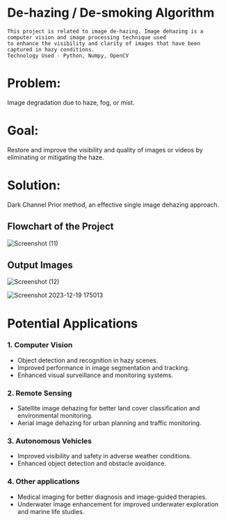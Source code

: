 # De-hazing / De-smoking Algorithm 
```
This project is related to image de-hazing. Image dehazing is a computer vision and image processing technique used 
to enhance the visibility and clarity of images that have been captured in hazy conditions. 
Technology Used - Python, Numpy, OpenCV
```
# Problem: 
Image degradation due to haze, fog, or mist.

# Goal: 
Restore and improve the visibility and quality of images or videos by eliminating or mitigating the haze.

# Solution: 
Dark Channel Prior method, an effective  single image dehazing approach.

## Flowchart of the Project
![Screenshot (11)](https://github.com/preetin01/De-hazing-or-De-smoking-Algorithm/assets/116423168/8e897084-4e39-410a-93b0-0060b5dfd661)

## Output Images
![Screenshot (12)](https://github.com/preetin01/De-hazing-or-De-smoking-Algorithm/assets/116423168/8ff5ccd1-61ee-47da-b3fd-6779bbd78f98)
 
![Screenshot 2023-12-19 175013](https://github.com/preetin01/De-hazing-or-De-smoking-Algorithm/assets/116423168/86b4b8af-d142-478c-a8f9-161a1030020e)

# Potential Applications

### 1. Computer Vision
* Object detection and recognition in hazy scenes.
* Improved performance in image segmentation and tracking.
* Enhanced visual surveillance and monitoring systems.
### 2. Remote Sensing
* Satellite image dehazing for better land cover classification and environmental monitoring.
* Aerial image dehazing for urban planning and traffic monitoring.
### 3. Autonomous Vehicles
* Improved visibility and safety in adverse weather conditions.
* Enhanced object detection and obstacle avoidance.
### 4. Other applications
* Medical imaging for better diagnosis and image-guided therapies.
* Underwater image enhancement for improved underwater exploration and marine life studies.
